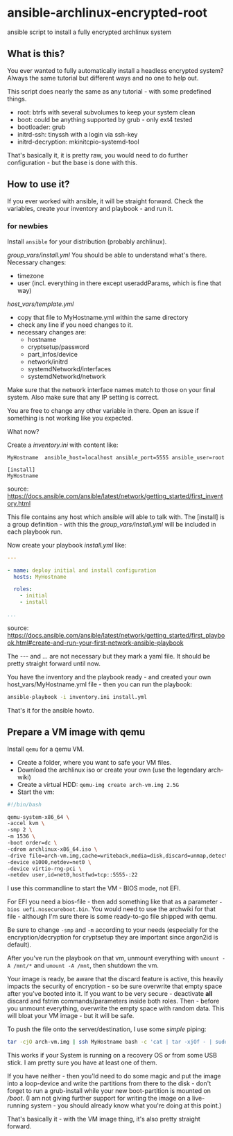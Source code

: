 # ansible-archlinux-encrypted-root
ansible script to install a fully encrypted archlinux system

## What is this?
You ever wanted to fully automatically install a headless encrypted system?
Always the same tutorial but different ways and no one to help out.

This script does nearly the same as any tutorial - with some predefined things.

- root: btrfs with several subvolumes to keep your system clean
- boot: could be anything supported by grub - only ext4 tested
- bootloader: grub
- initrd-ssh: tinyssh with a login via ssh-key
- initrd-decryption: mkinitcpio-systemd-tool

That's basically it, it is pretty raw, you would need to do further configuration - but the base is done with this.



## How to use it?

If you ever worked with ansible, it will be straight forward.
Check the variables, create your inventory and playbook - and run it.

### for newbies

Install `ansible` for your distribution (probably archlinux).

_group_vars/install.yml_
You should be able to understand what's there.
Necessary changes:
- timezone
- user (incl. everything in there except useraddParams, which is fine that way)

_host\_vars/template.yml_
- copy that file to MyHostname.yml within the same directory
- check any line if you need changes to it.
- necessary changes are:
  - hostname
  - cryptsetup/password
  - part\_infos/device
  - network/initrd
  - systemdNetworkd/interfaces
  - systemdNetworkd/network

Make sure that the network interface names match to those on your final system.
Also make sure that any IP setting is correct.

You are free to change any other variable in there.
Open an issue if something is not working like you expected.

What now?

Create a _inventory.ini_ with content like:
```
MyHostname	ansible_host=localhost ansible_port=5555 ansible_user=root

[install]
MyHostname
```
source: https://docs.ansible.com/ansible/latest/network/getting_started/first_inventory.html

This file contains any host which ansible will able to talk with.
The \[install\] is a group definition - with this the _group\_vars/install.yml_ will be included in each playbook run.

Now create your playbook _install.yml_ like:
```yaml
---

- name: deploy initial and install configuration
  hosts: MyHostname

  roles:
    - initial
    - install

...
```
source: https://docs.ansible.com/ansible/latest/network/getting_started/first_playbook.html#create-and-run-your-first-network-ansible-playbook

The _---_ and _..._ are not necessary but they mark a yaml file.
It should be pretty straight forward until now.

You have the inventory and the playbook ready - and created your own host_vars/MyHostname.yml file - then you can run the playbook:
```bash
ansible-playbook -i inventory.ini install.yml
```

That's it for the ansible howto.


## Prepare a VM image with qemu

Install `qemu` for a qemu VM.

- Create a folder, where you want to safe your VM files.
- Download the archlinux iso or create your own (use the legendary arch-wiki)
- Create a virtual HDD: `qemu-img create arch-vm.img 2.5G`
- Start the vm:
```bash
#!/bin/bash

qemu-system-x86_64 \
-accel kvm \
-smp 2 \
-m 1536 \
-boot order=dc \
-cdrom archlinux-x86_64.iso \
-drive file=arch-vm.img,cache=writeback,media=disk,discard=unmap,detect-zeroes=unmap \
-device e1000,netdev=net0 \
-device virtio-rng-pci \
-netdev user,id=net0,hostfwd=tcp::5555-:22
```

I use this commandline to start the VM - BIOS mode, not EFI.

For EFI you need a bios-file - then add something like that as a parameter `-bios uefi.nosecureboot.bin`.
You would need to use the archwiki for that file - although I'm sure there is some ready-to-go file shipped with qemu.

Be sure to change `-smp` and `-m` according to your needs (especially for the encryption/decryption for cryptsetup they are important since argon2id is default).

After you've run the playbook on that vm, unmount everything with `umount -A /mnt/*` and `umount -A /mnt`, then shutdown the vm.

Your image is ready, be aware that the discard feature is active, this heavily impacts the security of encryption - so be sure overwrite that empty space after you've booted into it. If you want to be very secure - deactivate __all__ discard and fstrim commands/parameters inside both roles. Then - before you unmount everything, overwrite the empty space with random data. This will bloat your VM image - but it will be safe.

To push the file onto the server/destination, I use some _simple_ piping:
```bash
tar -cjO arch-vm.img | ssh MyHostname bash -c 'cat | tar -xjOf - | sudo dd of=/dev/sda bs=500k iflag=fullblock oflag=direct status=progress'
```

This works if your System is running on a recovery OS or from some USB stick. I am pretty sure you have at least one of them.

If you have neither - then you'ld need to do some magic and put the image into a loop-device and write the partitions from there to the disk - don't forget to run a grub-install while your new boot-partition is mounted on _/boot_.
(I am not giving further support for writing the image on a live-running system - you should already know what you're doing at this point.)

That's basically it - with the VM image thing, it's also pretty straight forward.
